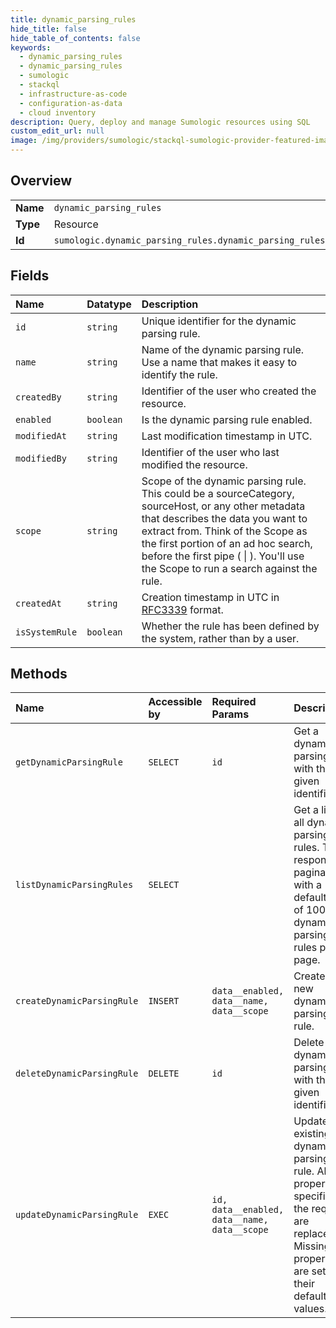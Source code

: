 ```yaml
---
title: dynamic_parsing_rules
hide_title: false
hide_table_of_contents: false
keywords:
  - dynamic_parsing_rules
  - dynamic_parsing_rules
  - sumologic    
  - stackql
  - infrastructure-as-code
  - configuration-as-data
  - cloud inventory
description: Query, deploy and manage Sumologic resources using SQL
custom_edit_url: null
image: /img/providers/sumologic/stackql-sumologic-provider-featured-image.png
---
```

  
    

## Overview
<table><tbody>
<tr><td><b>Name</b></td><td><code>dynamic_parsing_rules</code></td></tr>
<tr><td><b>Type</b></td><td>Resource</td></tr>
<tr><td><b>Id</b></td><td><code>sumologic.dynamic_parsing_rules.dynamic_parsing_rules</code></td></tr>
</tbody></table>

## Fields
| Name | Datatype | Description |
|:-----|:---------|:------------|
| `id` | `string` | Unique identifier for the dynamic parsing rule. |
| `name` | `string` | Name of the dynamic parsing rule. Use a name that makes it easy to identify the rule. |
| `createdBy` | `string` | Identifier of the user who created the resource. |
| `enabled` | `boolean` | Is the dynamic parsing rule enabled. |
| `modifiedAt` | `string` | Last modification timestamp in UTC. |
| `modifiedBy` | `string` | Identifier of the user who last modified the resource. |
| `scope` | `string` | Scope of the dynamic parsing rule. This could be a sourceCategory, sourceHost, or any other metadata that describes the data you want to extract from. Think of the Scope as the first portion of an ad hoc search, before the first pipe ( \| ). You'll use the Scope to run a search against the rule. |
| `createdAt` | `string` | Creation timestamp in UTC in [RFC3339](https://tools.ietf.org/html/rfc3339) format. |
| `isSystemRule` | `boolean` | Whether the rule has been defined by the system, rather than by a user. |
## Methods
| Name | Accessible by | Required Params | Description |
|:-----|:--------------|:----------------|:------------|
| `getDynamicParsingRule` | `SELECT` | `id` | Get a dynamic parsing rule with the given identifier. |
| `listDynamicParsingRules` | `SELECT` |  | Get a list of all dynamic parsing rules. The response is paginated with a default limit of 100 dynamic parsing rules per page. |
| `createDynamicParsingRule` | `INSERT` | `data__enabled, data__name, data__scope` | Create a new dynamic parsing rule. |
| `deleteDynamicParsingRule` | `DELETE` | `id` | Delete a dynamic parsing rule with the given identifier. |
| `updateDynamicParsingRule` | `EXEC` | `id, data__enabled, data__name, data__scope` | Update an existing dynamic parsing rule. All properties specified in the request are replaced. Missing properties are set to their default values. |
